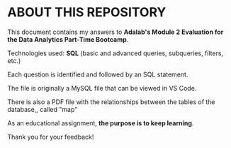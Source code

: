 # ABOUT THIS REPOSITORY

This document contains my answers to **Adalab's Module 2 Evaluation for the Data Analytics Part-Time Bootcamp**.

Technologies used: **SQL** (basic and advanced queries, subqueries, filters, etc.)

Each question is identified and followed by an SQL statement.

The file is originally a MySQL file that can be viewed in VS Code.

There is also a PDF file with the relationships between the tables of the database,, called "map"

As an educational assignment, **the purpose is to keep learning**.

Thank you for your feedback!
